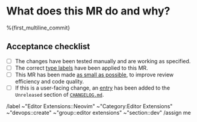 # What does this MR do and why?

<!--
Describe in detail what your merge request does and why.

Please keep this description updated with any discussion that takes place so
that reviewers can understand your intent. Keeping the description updated is
especially important if they didn't participate in the discussion.
-->

%{first_multiline_commit}

## Acceptance checklist

- [ ] The changes have been tested manually and are working as specified.
- [ ] The correct [type labels](https://handbook.gitlab.com/handbook/engineering/metrics/#work-type-classification) have been applied to this MR.
- [ ] This MR has been made [as small as possible](https://docs.gitlab.com/development/contributing/merge_request_workflow/#keep-it-simple), to improve review efficiency and code quality.
- [ ] If this is a user-facing change, an [entry](https://keepachangelog.com/en/) has been added to the `Unreleased` section of [`CHANGELOG.md`](../../CHANGELOG.md).

/label ~"Editor Extensions::Neovim" ~"Category:Editor Extensions" ~"devops::create" ~"group::editor extensions" ~"section::dev"
/assign me
